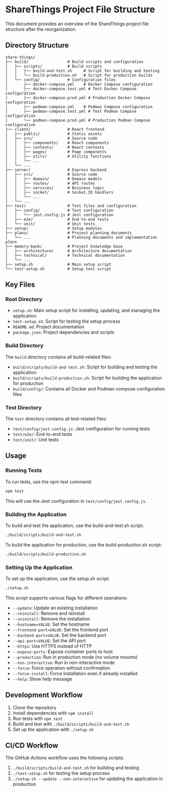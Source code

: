 # ShareThings Project File Structure

This document provides an overview of the ShareThings project file structure after the reorganization.

## Directory Structure

```
share-things/
├── build/                 # Build scripts and configuration
│   ├── scripts/           # Build scripts
│   │   ├── build-and-test.sh     # Script for building and testing
│   │   └── build-production.sh   # Script for production builds
│   └── config/            # Configuration files
│       ├── docker-compose.yml    # Docker Compose configuration
│       ├── docker-compose.test.yml # Test Docker Compose configuration
│       ├── docker-compose.prod.yml # Production Docker Compose configuration
│       ├── podman-compose.yml    # Podman Compose configuration
│       ├── podman-compose.test.yml # Test Podman Compose configuration
│       └── podman-compose.prod.yml # Production Podman Compose configuration
├── client/                # React frontend
│   ├── public/            # Static assets
│   ├── src/               # Source code
│   │   ├── components/    # React components
│   │   ├── contexts/      # React contexts
│   │   ├── pages/         # Page components
│   │   ├── utils/         # Utility functions
│   │   └── ...
│   └── ...
├── server/                # Express backend
│   ├── src/               # Source code
│   │   ├── domain/        # Domain models
│   │   ├── routes/        # API routes
│   │   ├── services/      # Business logic
│   │   ├── socket/        # Socket.IO handlers
│   │   └── ...
│   └── ...
├── test/                  # Test files and configuration
│   ├── config/            # Test configuration
│   │   └── jest.config.js # Jest configuration
│   ├── e2e/               # End-to-end tests
│   └── unit/              # Unit tests
├── setup/                 # Setup modules
├── plans/                 # Project planning documents
│   └── ...                # Planning documents and implementation plans
├── memory-bank/           # Project knowledge base
│   ├── architecture/      # Architecture documentation
│   ├── technical/         # Technical documentation
│   └── ...
├── setup.sh               # Main setup script
└── test-setup.sh          # Setup test script
```

## Key Files

### Root Directory

- `setup.sh`: Main setup script for installing, updating, and managing the application
- `test-setup.sh`: Script for testing the setup process
- `README.md`: Project documentation
- `package.json`: Project dependencies and scripts

### Build Directory

The `build` directory contains all build-related files:

- `build/scripts/build-and-test.sh`: Script for building and testing the application
- `build/scripts/build-production.sh`: Script for building the application for production
- `build/config/`: Contains all Docker and Podman compose configuration files

### Test Directory

The `test` directory contains all test-related files:

- `test/config/jest.config.js`: Jest configuration for running tests
- `test/e2e/`: End-to-end tests
- `test/unit/`: Unit tests

## Usage

### Running Tests

To run tests, use the npm test command:

```bash
npm test
```

This will use the Jest configuration in `test/config/jest.config.js`.

### Building the Application

To build and test the application, use the build-and-test.sh script:

```bash
./build/scripts/build-and-test.sh
```

To build the application for production, use the build-production.sh script:

```bash
./build/scripts/build-production.sh
```

### Setting Up the Application

To set up the application, use the setup.sh script:

```bash
./setup.sh
```

This script supports various flags for different operations:

- `--update`: Update an existing installation
- `--reinstall`: Remove and reinstall
- `--uninstall`: Remove the installation
- `--hostname=VALUE`: Set the hostname
- `--frontend-port=VALUE`: Set the frontend port
- `--backend-port=VALUE`: Set the backend port
- `--api-port=VALUE`: Set the API port
- `--https`: Use HTTPS instead of HTTP
- `--expose-ports`: Expose container ports to host
- `--production`: Run in production mode (no volume mounts)
- `--non-interactive`: Run in non-interactive mode
- `--force`: Force operation without confirmation
- `--force-install`: Force installation even if already installed
- `--help`: Show help message

## Development Workflow

1. Clone the repository
2. Install dependencies with `npm install`
3. Run tests with `npm test`
4. Build and test with `./build/scripts/build-and-test.sh`
5. Set up the application with `./setup.sh`

## CI/CD Workflow

The GitHub Actions workflow uses the following scripts:

1. `./build/scripts/build-and-test.sh` for building and testing
2. `./test-setup.sh` for testing the setup process
3. `./setup.sh --update --non-interactive` for updating the application in production